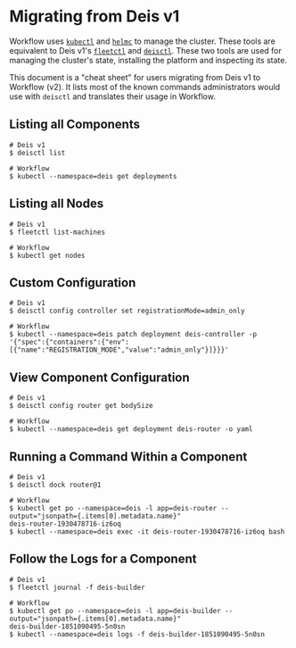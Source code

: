 # Migrating from Deis v1

Workflow uses [`kubectl`][kubectl] and [`helmc`][helmc] to manage the cluster. These tools
are equivalent to Deis v1's [`fleetctl`][fleetctl] and [`deisctl`][deisctl]. These two tools are
used for managing the cluster's state, installing the platform and inspecting its state.

This document is a "cheat sheet" for users migrating from Deis v1 to Workflow (v2). It lists most of
the known commands administrators would use with `deisctl` and translates their usage in Workflow.

## Listing all Components

```
# Deis v1
$ deisctl list

# Workflow
$ kubectl --namespace=deis get deployments
```

## Listing all Nodes

```
# Deis v1
$ fleetctl list-machines

# Workflow
$ kubectl get nodes
```

## Custom Configuration

```
# Deis v1
$ deisctl config controller set registrationMode=admin_only

# Workflow
$ kubectl --namespace=deis patch deployment deis-controller -p '{"spec":{"containers":{"env":[{"name":"REGISTRATION_MODE","value":"admin_only"}]}}}'
```

## View Component Configuration

```
# Deis v1
$ deisctl config router get bodySize

# Workflow
$ kubectl --namespace=deis get deployment deis-router -o yaml
```

## Running a Command Within a Component

```
# Deis v1
$ deisctl dock router@1

# Workflow
$ kubectl get po --namespace=deis -l app=deis-router --output="jsonpath={.items[0].metadata.name}"
deis-router-1930478716-iz6oq
$ kubectl --namespace=deis exec -it deis-router-1930478716-iz6oq bash
```

## Follow the Logs for a Component

```
# Deis v1
$ fleetctl journal -f deis-builder

# Workflow
$ kubectl get po --namespace=deis -l app=deis-builder --output="jsonpath={.items[0].metadata.name}"
deis-builder-1851090495-5n0sn
$ kubectl --namespace=deis logs -f deis-builder-1851090495-5n0sn
```


[deisctl]: http://docs.deis.io/en/latest/installing_deis/install-deisctl/
[fleetctl]: https://github.com/coreos/fleet/blob/master/Documentation/using-the-client.md
[kubectl]: http://kubernetes.io/docs/user-guide/kubectl-overview/
[helmc]: https://github.com/helm/helm-classic
